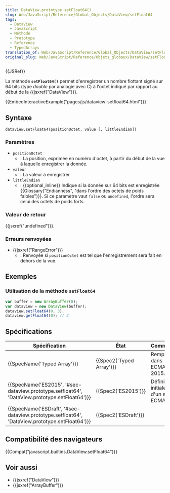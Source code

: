 ```yaml
---
title: DataView.prototype.setFloat64()
slug: Web/JavaScript/Reference/Global_Objects/DataView/setFloat64
tags:
  - DataView
  - JavaScript
  - Méthode
  - Prototype
  - Reference
  - TypedArrays
translation_of: Web/JavaScript/Reference/Global_Objects/DataView/setFloat64
original_slug: Web/JavaScript/Reference/Objets_globaux/DataView/setFloat64
---
```

{{JSRef}}

La méthode **`setFloat64()`** permet d'enregistrer un nombre flottant signé sur 64 bits (type _double_ par analogie avec C) à l'octet indiqué par rapport au début de la {{jsxref("DataView")}}.

{{EmbedInteractiveExample("pages/js/dataview-setfloat64.html")}}

## Syntaxe

    dataview.setFloat64(positionOctet, value [, littleEndian])

### Paramètres

- `positionOctet`
  - : La position, exprimée en numéro d'octet, à partir du début de la vue à laquelle enregistrer la donnée.
- `valeur`
  - : La valeur à enregistrer
- `littleEndian`
  - : {{optional_inline}} Indique si la donnée sur 64 bits est enregistrée {{Glossary("Endianness", "dans l'ordre des octets de poids faibles")}}. Si ce paramètre vaut `false` ou `undefined`, l'ordre sera celui des octets de poids forts.

### Valeur de retour

{{jsxref("undefined")}}.

### Erreurs renvoyées

- {{jsxref("RangeError")}}
  - : Renvoyée si `positionOctet` est tel que l'enregistrement sera fait en dehors de la vue.

## Exemples

### Utilisation de la méthode `setFloat64`

```js
var buffer = new ArrayBuffer(8);
var dataview = new DataView(buffer);
dataview.setFloat64(0, 3);
dataview.getFloat64(0); // 3
```

## Spécifications

| Spécification                                                                                                                | État                             | Commentaires                                    |
| ---------------------------------------------------------------------------------------------------------------------------- | -------------------------------- | ----------------------------------------------- |
| {{SpecName('Typed Array')}}                                                                                         | {{Spec2('Typed Array')}} | Remplacée dans ECMAScript 2015.                 |
| {{SpecName('ES2015', '#sec-dataview.prototype.setfloat64', 'DataView.prototype.setFloat64')}} | {{Spec2('ES2015')}}         | Définition initiale au sein d'un standard ECMA. |
| {{SpecName('ESDraft', '#sec-dataview.prototype.setfloat64', 'DataView.prototype.setFloat64')}} | {{Spec2('ESDraft')}}     |                                                 |

## Compatibilité des navigateurs

{{Compat("javascript.builtins.DataView.setFloat64")}}

## Voir aussi

- {{jsxref("DataView")}}
- {{jsxref("ArrayBuffer")}}
